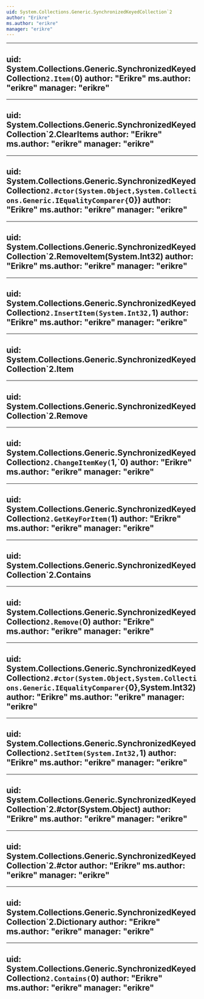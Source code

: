 ```yaml
---
uid: System.Collections.Generic.SynchronizedKeyedCollection`2
author: "Erikre"
ms.author: "erikre"
manager: "erikre"
---
```


---
uid: System.Collections.Generic.SynchronizedKeyedCollection`2.Item(`0)
author: "Erikre"
ms.author: "erikre"
manager: "erikre"
---

---
uid: System.Collections.Generic.SynchronizedKeyedCollection`2.ClearItems
author: "Erikre"
ms.author: "erikre"
manager: "erikre"
---

---
uid: System.Collections.Generic.SynchronizedKeyedCollection`2.#ctor(System.Object,System.Collections.Generic.IEqualityComparer{`0})
author: "Erikre"
ms.author: "erikre"
manager: "erikre"
---

---
uid: System.Collections.Generic.SynchronizedKeyedCollection`2.RemoveItem(System.Int32)
author: "Erikre"
ms.author: "erikre"
manager: "erikre"
---

---
uid: System.Collections.Generic.SynchronizedKeyedCollection`2.InsertItem(System.Int32,`1)
author: "Erikre"
ms.author: "erikre"
manager: "erikre"
---

---
uid: System.Collections.Generic.SynchronizedKeyedCollection`2.Item
---

---
uid: System.Collections.Generic.SynchronizedKeyedCollection`2.Remove
---

---
uid: System.Collections.Generic.SynchronizedKeyedCollection`2.ChangeItemKey(`1,`0)
author: "Erikre"
ms.author: "erikre"
manager: "erikre"
---

---
uid: System.Collections.Generic.SynchronizedKeyedCollection`2.GetKeyForItem(`1)
author: "Erikre"
ms.author: "erikre"
manager: "erikre"
---

---
uid: System.Collections.Generic.SynchronizedKeyedCollection`2.Contains
---

---
uid: System.Collections.Generic.SynchronizedKeyedCollection`2.Remove(`0)
author: "Erikre"
ms.author: "erikre"
manager: "erikre"
---

---
uid: System.Collections.Generic.SynchronizedKeyedCollection`2.#ctor(System.Object,System.Collections.Generic.IEqualityComparer{`0},System.Int32)
author: "Erikre"
ms.author: "erikre"
manager: "erikre"
---

---
uid: System.Collections.Generic.SynchronizedKeyedCollection`2.SetItem(System.Int32,`1)
author: "Erikre"
ms.author: "erikre"
manager: "erikre"
---

---
uid: System.Collections.Generic.SynchronizedKeyedCollection`2.#ctor(System.Object)
author: "Erikre"
ms.author: "erikre"
manager: "erikre"
---

---
uid: System.Collections.Generic.SynchronizedKeyedCollection`2.#ctor
author: "Erikre"
ms.author: "erikre"
manager: "erikre"
---

---
uid: System.Collections.Generic.SynchronizedKeyedCollection`2.Dictionary
author: "Erikre"
ms.author: "erikre"
manager: "erikre"
---

---
uid: System.Collections.Generic.SynchronizedKeyedCollection`2.Contains(`0)
author: "Erikre"
ms.author: "erikre"
manager: "erikre"
---
